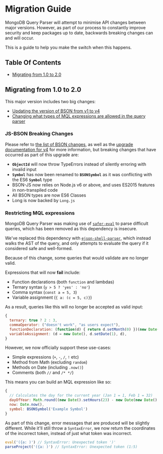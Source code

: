 Migration Guide
===============

MongoDB Query Parser will attempt to minimise API changes between major versions. However, as part of our process to constantly improve security and keep packages up to date, backwards breaking changes can and will occur.

This is a guide to help you make the switch when this happens.


Table Of Contents
-----------------

- [Migrating from 1.0 to 2.0](#migrating-from-10-to-20)

Migrating from 1.0 to 2.0
-------------------------

This major version includes two big changes:
- [Updating the version of BSON from v1 to v4](#JS-BSON-breaking-changes)
- [Changing what types of MQL expressions are allowed in the query parser](#restricting-MQL-expressions)

### JS-BSON Breaking Changes

Please refer to [the list of BSON changes](https://github.com/mongodb/js-bson/blob/master/HISTORY.md), as well as the [upgrade documentation for v4](https://github.com/mongodb/js-bson/blob/master/docs/upgrade-to-v4.md) for more information, but breaking changes that have occurred as part of this upgrade are:

- **`ObjectId`** will now throw TypeErrors instead of silently erroring with invalid input
- **`Symbol`** has now been renamed to **`BSONSymbol`** as it was conflicting with the ES6 **`Symbol`** type
- BSON-JS now relies on Node.js v6 or above, and uses ES2015 features in non-transpiled code
- All BSON types are now ES6 Classes
- Long is now backed by `Long.js`

### Restricting MQL expressions

MongoDB Query Parser was making use of [`safer-eval`](https://www.npmjs.com/package/safer-eval) to parse difficult queries, which has been removed as this dependency is insecure.

We've replaced this dependency with [`ejson-shell-parser`](https://github.com/mongodb-js/ejson-shell-parser), which instead walks the AST of the query, and only attempts to evaluate the query if it considered safe and well-formed.

Because of this change, some queries that would validate are no longer valid.

Expressions that will now **fail** include:
- Function declarations (both `function` and lambdas)
- Ternary syntax (`y > 5 ? 'yes' : 'no'`)
- Comma syntax (`const a = 5, 3`)
- Variable assignment (`{ a: (c = 5, c)}`)

As a result, queries like this will no longer be accepted as valid input:
```javascript
{
  ternary: true ? 2 : 3,
  commaOperator: ("doesn't work", "as users expect"),
  functionDeclaration: (function(d) { return d.setMonth(0) })(new Date()),
  variableAssignment: (d = new Date(), d.setDate(1), d),
}
```

However, we now officially support these use-cases:
- Simple expressions (`+`, `-`, `/`, `!` etc)
- Method from Math (excluding `random`)
- Methods on Date (including `.now()`)
- Comments (both `//` and `/* */`)

This means you can build an MQL expression like so:
```javascript
{
  // Calculates the day for the current year (Jan 1 = 1, Feb 1 = 32)
  dayOfYear: Math.round((new Date().setHours(23) - new Date(new Date().getFullYear(), 0, 1, 0, 0, 0))/1000/60/60/24),
  now: Date.now(),
  symbol: BSONSymbol('Example Symbol')
}
```

As part of this change, error messages that are produced will be slightly different. While it'll still throw a `SyntaxError`, we now return the coordinates of the incorrect token, instead of just what token was incorrect.

```javascript
eval('({a: )') // SyntaxError: Unexpected token ')'
parseProject('({a: )') // SyntaxError: Unexpected token (1:5)
```
